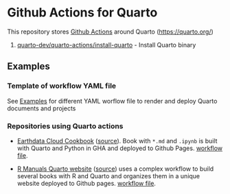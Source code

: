 # Github Actions for Quarto

This repository stores [Github Actions](https://github.com/features/actions) around Quarto (https://quarto.org/)

1. [quarto-dev/quarto-actions/install-quarto](https://github.com/quarto-dev/quarto-actions/tree/master/install-quarto) - Install Quarto binary

## Examples

### Template of workflow YAML file

See [Examples](./examples) for different YAML worflow file to render and deploy Quarto documents and projects

### Repositories using Quarto actions

- [Earthdata Cloud Cookbook](https://nasa-openscapes.github.io/earthdata-cloud-cookbook/) ([source](https://github.com/NASA-Openscapes/earthdata-cloud-cookbook)). Book with `*.md` and `.ipynb` is built with Quarto and Python in GHA and deployed to Github Pages. [workflow file](https://github.com/NASA-Openscapes/earthdata-cloud-cookbook/blob/main/.github/workflows/quarto-render.yml).

- [R Manuals Quarto website](https://rstudio.github.io/r-manuals/) ([source](https://github.com/rstudio/r-manuals)) uses a complex workflow to build several books with R and Quarto and organizes them in a unique website deployed to Github pages. [workflow file](https://github.com/rstudio/r-manuals/blob/main/.github/workflows/build-website.yaml).